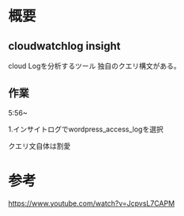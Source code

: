 # 概要

## cloudwatchlog insight
cloud Logを分析するツール
独自のクエリ構文がある。


## 作業
5:56~


1.インサイトログでwordpress_access_logを選択


クエリ文自体は割愛



# 参考

https://www.youtube.com/watch?v=JcpvsL7CAPM